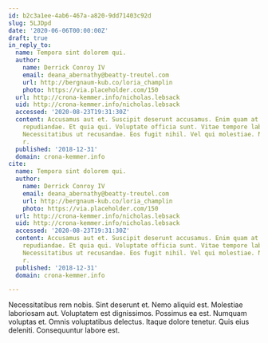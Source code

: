 ```yaml
---
id: b2c3a1ee-4ab6-467a-a820-9dd71403c92d
slug: 5LJDpd
date: '2020-06-06T00:00:00Z'
draft: true
in_reply_to:
  name: Tempora sint dolorem qui.
  author:
    name: Derrick Conroy IV
    email: deana_abernathy@beatty-treutel.com
    url: http://bergnaum-kub.co/loria_champlin
    photo: https://via.placeholder.com/150
  url: http://crona-kemmer.info/nicholas.lebsack
  uid: http://crona-kemmer.info/nicholas.lebsack
  accessed: '2020-08-23T19:31:30Z'
  content: Accusamus aut et. Suscipit deserunt accusamus. Enim quam at. Suscipit provident
    repudiandae. Et quia qui. Voluptate officia sunt. Vitae tempore labore. A et corrupti.
    Necessitatibus ut recusandae. Eos fugit nihil. Vel qui molestiae. Nisi occaecati
    r.
  published: '2018-12-31'
  domain: crona-kemmer.info
cite:
  name: Tempora sint dolorem qui.
  author:
    name: Derrick Conroy IV
    email: deana_abernathy@beatty-treutel.com
    url: http://bergnaum-kub.co/loria_champlin
    photo: https://via.placeholder.com/150
  url: http://crona-kemmer.info/nicholas.lebsack
  uid: http://crona-kemmer.info/nicholas.lebsack
  accessed: '2020-08-23T19:31:30Z'
  content: Accusamus aut et. Suscipit deserunt accusamus. Enim quam at. Suscipit provident
    repudiandae. Et quia qui. Voluptate officia sunt. Vitae tempore labore. A et corrupti.
    Necessitatibus ut recusandae. Eos fugit nihil. Vel qui molestiae. Nisi occaecati
    r.
  published: '2018-12-31'
  domain: crona-kemmer.info

---
```


Necessitatibus rem nobis. Sint deserunt et. Nemo aliquid est. Molestiae laboriosam aut. Voluptatem est dignissimos. Possimus ea est. Numquam voluptas et. Omnis voluptatibus delectus. Itaque dolore tenetur. Quis eius deleniti. Consequuntur labore est.
